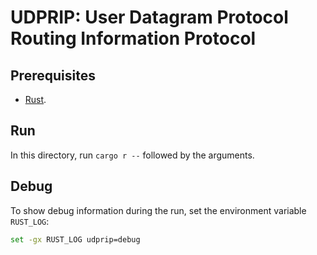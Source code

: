 # UDPRIP: User Datagram Protocol Routing Information Protocol

## Prerequisites

- [Rust](https://www.rust-lang.org/tools/install).

## Run

In this directory, run `cargo r --` followed by the arguments.

## Debug

To show debug information during the run, set the environment variable
`RUST_LOG`:

```sh
set -gx RUST_LOG udprip=debug
```
